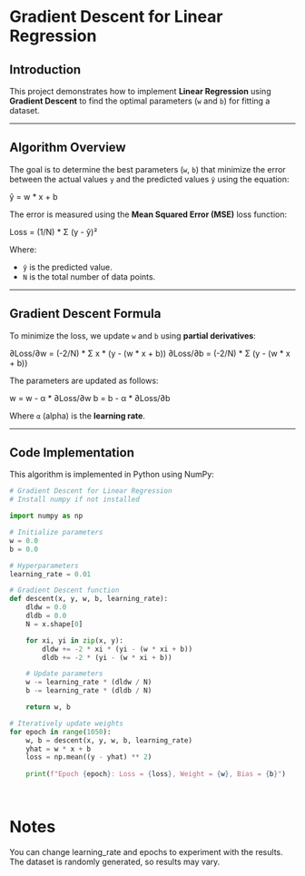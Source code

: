 # Gradient Descent for Linear Regression

##  Introduction
This project demonstrates how to implement **Linear Regression** using **Gradient Descent** to find the optimal parameters (`w` and `b`) for fitting a dataset.

---

##  Algorithm Overview
The goal is to determine the best parameters (`w`, `b`) that minimize the error between the actual values `y` and the predicted values `ŷ` using the equation:

ŷ = w * x + b

The error is measured using the **Mean Squared Error (MSE)** loss function:

Loss = (1/N) * Σ (y - ŷ)²

Where:
- `ŷ` is the predicted value.
- `N` is the total number of data points.

---

## Gradient Descent Formula
To minimize the loss, we update `w` and `b` using **partial derivatives**:

∂Loss/∂w = (-2/N) * Σ x * (y - (w * x + b))
∂Loss/∂b = (-2/N) * Σ (y - (w * x + b))


The parameters are updated as follows:

w = w - α * ∂Loss/∂w
b = b - α * ∂Loss/∂b

Where `α` (alpha) is the **learning rate**.

---

##  Code Implementation

This algorithm is implemented in Python using NumPy:

```python
# Gradient Descent for Linear Regression
# Install numpy if not installed

import numpy as np

# Initialize parameters
w = 0.0
b = 0.0

# Hyperparameters
learning_rate = 0.01

# Gradient Descent function
def descent(x, y, w, b, learning_rate):
    dldw = 0.0
    dldb = 0.0
    N = x.shape[0]

    for xi, yi in zip(x, y):
        dldw += -2 * xi * (yi - (w * xi + b))
        dldb += -2 * (yi - (w * xi + b))

    # Update parameters
    w -= learning_rate * (dldw / N)
    b -= learning_rate * (dldb / N)

    return w, b

# Iteratively update weights
for epoch in range(1050):
    w, b = descent(x, y, w, b, learning_rate)
    yhat = w * x + b
    loss = np.mean((y - yhat) ** 2)
    
    print(f"Epoch {epoch}: Loss = {loss}, Weight = {w}, Bias = {b}")

 
``````
# Notes
You can change learning_rate and epochs to experiment with the results.
The dataset is randomly generated, so results may vary.
